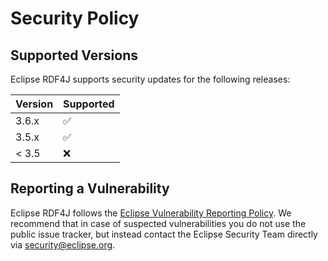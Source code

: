# Security Policy

## Supported Versions

Eclipse RDF4J supports security updates for the following releases:

| Version | Supported          |
| ------- | ------------------ |
| 3.6.x   | :white_check_mark: |
| 3.5.x   | :white_check_mark: |
| < 3.5   | :x:                |

## Reporting a Vulnerability

Eclipse RDF4J follows the [Eclipse Vulnerability Reporting Policy](https://www.eclipse.org/security/policy.php). We recommend that in case of suspected vulnerabilities you do not use the public issue tracker, but instead contact the Eclipse Security Team directly via security@eclipse.org.
